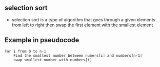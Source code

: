 ## selection sort
- selection sort is a type of algorithm that goes through a given elements from left to right then swap the first element with the smallest element

## Example in pseudocode

	For i from 0 to n-1
		Find the smallest number between numers[i] and numbers[n-1]
		swap smallest number with numbers[i]
